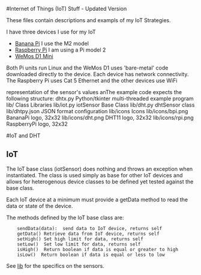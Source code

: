 #Internet of Things (IoT) Stuff - Updated Version

These files contain descriptions and exampls of my IoT Strategies.

I have three devices I use for my IoT

- [Banana Pi](http://www.bananapi.org/p/product.html) I use the M2 model
- [Raspberry Pi](https://www.raspberrypi.org/)  I am using a Pi model 2
- [WeMos D1 Mini](https://www.wemos.cc/product/d1-mini.html)

Both Pi units run Linux and the WeMos D1 uses 'bare-metal' code downloaded directly to the device. Each device has network connectivity. The Raspberry Pi uses Cat 5 Ethernet and the other devices use WiFi

representation of the sensor's values anThe example code expects the following structure:
dhtx.py             Python/tkinter multi-threaded example program
lib/                Class Libraries
lib/iot.py          iotSensor Base Class
lib/dht.py          dhtSensor class
lib/dhtpy.json      JSON format configuration
lib/icons           Icons
lib/icons/bpi.png   BananaPi logo, 32x32
lib/icons/dht.png   DHT11 logo, 32x32
lib/icons/rpi.png   RaspberryPi logo, 32x32

#IoT and DHT

## IoT
The IoT base class (iotSensor) does nothing and throws an exception when instantiated. 
The class is used simply as base for other IoT devices and allows for heterogenous 
device classes to be defined yet tested against the base class. 


Each IoT device at a minimum must provide a getData method to read the data or state of the 
device. 

The methods defined by the IoT base class are:
```
    sendData(data):  send data to IoT device, returns self
    getData() Retrieve data from IoT device, returns self
    setHigh() Set high limit for data, returns self
    setLow()  Set low limit for data, returns self
    isHigh()  Return boolean if data is equal or greater to high
    isLow()  Return boolean if data is equal or less to low
```

See [lib](lib/) for the specifics on the sensors.

